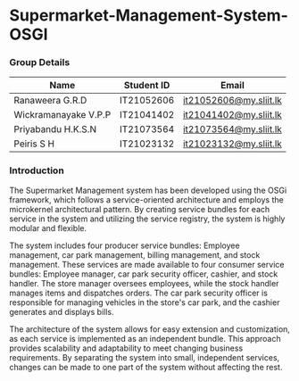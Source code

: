 # Supermarket-Management-System-OSGI


### Group Details

| Name          | Student ID    | Email         |
| ------------- | ------------- | ------------- |
| Ranaweera G.R.D | IT21052606  | it21052606@my.sliit.lk |
| Wickramanayake V.P.P  | IT21041402  | it21041402@my.sliit.lk  |
| Priyabandu H.K.S.N  | IT21073564  | it21073564@my.sliit.lk  |
| Peiris S H  | IT21023132  | it21023132@my.sliit.lk |

### Introduction

<p>
The Supermarket Management system has been developed using the OSGi framework, which follows a service-oriented architecture and employs the microkernel architectural pattern. By creating service bundles for each service in the system and utilizing the service registry, the system is highly modular and flexible.
</p>
<p>
The system includes four producer service bundles: Employee management, car park management, billing management, and stock management. These services are made available to four consumer service bundles: Employee manager, car park security officer, cashier, and stock handler. The store manager oversees employees, while the stock handler manages items and dispatches orders. The car park security officer is responsible for managing vehicles in the store's car park, and the cashier generates and displays bills.
</p>
<p>
The architecture of the system allows for easy extension and customization, as each service is implemented as an independent bundle. This approach provides scalability and adaptability to meet changing business requirements. By separating the system into small, independent services, changes can be made to one part of the system without affecting the rest.
</p>
